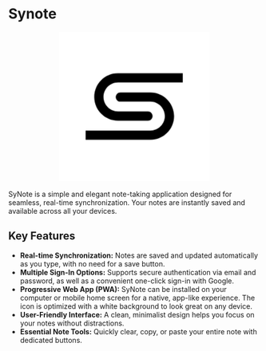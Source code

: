 # Synote  

<p align="center">
  <img width="300" height="300" alt="logo" src="/assets/logo.png" />
</p>

SyNote is a simple and elegant note-taking application designed for seamless, real-time synchronization. Your notes are instantly saved and available across all your devices.

## Key Features

*   **Real-time Synchronization:** Notes are saved and updated automatically as you type, with no need for a save button.
*   **Multiple Sign-In Options:** Supports secure authentication via email and password, as well as a convenient one-click sign-in with Google.
*   **Progressive Web App (PWA):** SyNote can be installed on your computer or mobile home screen for a native, app-like experience. The icon is optimized with a white background to look great on any device.
*   **User-Friendly Interface:** A clean, minimalist design helps you focus on your notes without distractions.
*   **Essential Note Tools:** Quickly clear, copy, or paste your entire note with dedicated buttons.
